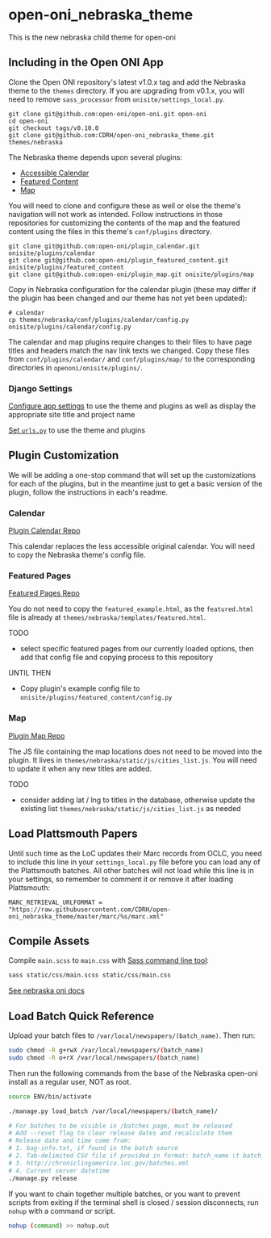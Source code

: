 # open-oni_nebraska_theme
This is the new nebraska child theme for open-oni

## Including in the Open ONI App

Clone the Open ONI repository's latest v1.0.x tag and add the Nebraska theme to the `themes` directory.
If you are upgrading from v0.1.x, you will need to remove
`sass_processor` from `onisite/settings_local.py`.

```
git clone git@github.com:open-oni/open-oni.git open-oni
cd open-oni
git checkout tags/v0.10.0
git clone git@github.com:CDRH/open-oni_nebraska_theme.git themes/nebraska
```

The Nebraska theme depends upon several plugins:

- [Accessible Calendar](https://github.com/open-oni/plugin_calendar)
- [Featured Content](https://github.com/open-oni/plugin_featured_content)
- [Map](https://github.com/open-oni/plugin_map)

You will need to clone and configure these as well or else the theme's navigation will not work as intended.  Follow instructions in those repositories for customizing the contents of the map and the featured content using the files in this theme's `conf/plugins` directory.

```
git clone git@github.com:open-oni/plugin_calendar.git onisite/plugins/calendar
git clone git@github.com:open-oni/plugin_featured_content.git onisite/plugins/featured_content
git clone git@github.com:open-oni/plugin_map.git onisite/plugins/map
```

Copy in Nebraska configuration for the calendar plugin (these may differ if the plugin has been changed and our theme has not yet been updated):

```
# calendar
cp themes/nebraska/conf/plugins/calendar/config.py onisite/plugins/calendar/config.py
```

The calendar and map plugins require changes to their files to have page titles
and headers match the nav link texts we changed. Copy these files from
`conf/plugins/calendar/` and `conf/plugins/map/` to the corresponding
directories in `openoni/onisite/plugins/`.

### Django Settings
[Configure app settings](/docs/openoni.md#local-settings)
to use the theme and plugins
as well as display the appropriate site title and project name

[Set `urls.py`](/docs/openoni.md#urls) to use the theme and plugins

## Plugin Customization

We will be adding a one-stop command that will set up the customizations for each of the plugins, but in the meantime just to get a basic version of the plugin, follow the instructions in each's readme.

### Calendar

[Plugin Calendar Repo](https://github.com/open-oni/plugin_calendar)

This calendar replaces the less accessible original calendar. You will need to copy the Nebraska theme's config file.

### Featured Pages

[Featured Pages Repo](https://github.com/open-oni/plugin_featured_content)

You do not need to copy the `featured_example.html`, as the `featured.html` file is already at `themes/nebraska/templates/featured.html`.

TODO
- select specific featured pages from our currently loaded options, then add that config file and copying process to this repository

UNTIL THEN
- Copy plugin's example config file to `onisite/plugins/featured_content/config.py`

### Map

[Plugin Map Repo](https://github.com/open-oni/plugin_map)

The JS file containing the map locations does not need to be moved into the plugin. It lives in `themes/nebraska/static/js/cities_list.js`.  You will need to update it when any new titles are added.

TODO
- consider adding lat / lng to titles in the database, otherwise update the existing list `themes/nebraska/static/js/cities_list.js` as needed

## Load Plattsmouth Papers

Until such time as the LoC updates their Marc records from OCLC, you need to include this line in your `settings_local.py` file before you can load any of the Plattsmouth batches.  All other batches will not load while this line is in your settings, so remember to comment it or remove it after loading Plattsmouth:

```
MARC_RETRIEVAL_URLFORMAT = "https://raw.githubusercontent.com/CDRH/open-oni_nebraska_theme/master/marc/%s/marc.xml"
```

## Compile Assets

Compile `main.scss` to `main.css` with [Sass command line
tool](https://sass-lang.com/install):

```bash
sass static/css/main.scss static/css/main.css
```

[See nebraska oni docs](docs/openoni.md#compile-static-assets)

## Load Batch Quick Reference

Upload your batch files to `/var/local/newspapers/(batch_name)`. Then run:

```bash
sudo chmod -R g+rwX /var/local/newspapers/(batch_name)
sudo chmod -R o+rX /var/local/newspapers/(batch_name)
```

Then run the following commands from the base of the Nebraska open-oni install as a regular user, NOT as root.

```bash
source ENV/bin/activate

./manage.py load_batch /var/local/newspapers/(batch_name)/

# For batches to be visible in /batches page, must be released
# Add --reset flag to clear release dates and recalculate them
# Release date and time come from:
# 1. bag-info.txt, if found in the batch source
# 2. Tab-delimited CSV file if provided in format: batch_name \t batch_date
# 3. http://chroniclingamerica.loc.gov/batches.xml
# 4. Current server datetime
./manage.py release
```

If you want to chain together multiple batches, or you want to prevent scripts from exiting if the terminal shell is closed / session disconnects, run `nohup` with a command or script.

```bash
nohup (command) >> nohup.out
```

